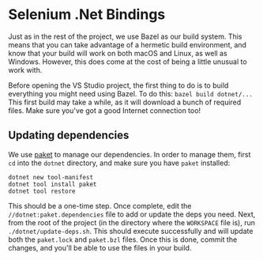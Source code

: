 # Selenium .Net Bindings

Just as in the rest of the project, we use Bazel as our build system. This means that you can take advantage of a
hermetic build environment, and know that your build will work on both macOS and Linux, as well as Windows. However,
this does come at the cost of being a little unusual to work with.

Before opening the VS Studio project, the first thing to do is to build everything you might need using Bazel. To do
this: `bazel build dotnet/...` This first build may take a while, as it will download a bunch of required files. Make
sure you've got a good Internet connection too!

## Updating dependencies

We use [paket][] to manage our dependencies. In order to manage them, first `cd` into the `dotnet` directory, and make
sure you have `paket` installed:

```shell
dotnet new tool-manifest
dotnet tool install paket
dotnet tool restore
```

This should be a one-time step. Once complete, edit the `//dotnet:paket.dependencies` file to add or update the deps you
need. Next, from the root of the project (in the directory where the `WORKSPACE` file is),
run `./dotnet/update-deps.sh`. This should execute successfully and will update both the `paket.lock` and `paket.bzl`
files. Once this is done, commit the changes, and you'll be able to use the files in your build.

[paket]: https://fsprojects.github.io/Paket/
